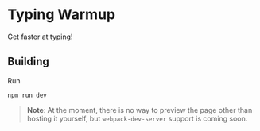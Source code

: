 # Typing Warmup
Get faster at typing!

## Building
Run
```
npm run dev
```

> **Note**: At the moment, there is no way to preview the page other than hosting it yourself,
> but `webpack-dev-server` support is coming soon.